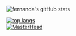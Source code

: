 ![fernanda's gitHub stats](https://github-readme-stats.vercel.app/api?username=fermariano&show_icons=true&theme=tokyonight)                      

[![top langs](https://github-readme-stats.vercel.app/api/top-langs/?username=fermariano&theme=tokyonight)](https://github.com/anuraghazra/github-readme-stats)    
[![MasterHead](https://media.discordapp.net/attachments/743232232847835266/1128023700017528912/banner.png?width=600&height=300)](https://github.com/fermariano)







